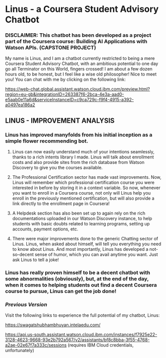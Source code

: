 # Linus - a Coursera Student Advisory Chatbot

### DISCLAIMER: This chatbot has been developed as a project part of the Coursera course: Building AI Applications with Watson APIs. (CAPSTONE PROJECT)

My name is Linus, and I am a chatbot currently restricted to being a mere Coursera Student Advisory Chatbot, with an ambitious potential to one day go all Terminator on this World, fingers crossed! I am about a few dozen hours old, to be honest, but I feel like a wise old philosopher! Nice to meet you!
You can chat with me by clicking on the following link:

https://web-chat.global.assistant.watson.cloud.ibm.com/preview.html?region=eu-gb&integrationID=263387f6-2bca-4e3a-aad0-e5aab0e11a6d&serviceInstanceID=c9ca729c-f9f4-4915-a392-a0497ea186a2


## LINUS - IMPROVEMENT ANALYSIS

### Linus has improved manyfolds from his initial inception as a simple flower recommending bot.

  1. Linus can now easily understand much of your intentions seamlessly, thanks to a rich intents library I made. Linus will talk about enrollment costs and also provide sites from the rich database from Watson Discovery to give you the courses available.

  2. The Professional Certification sector has made vast improvements. Now, Linus will remember which professional certification course you were interested in before by storing it in a context variable. So now, whenever you want to enroll in a Coursera course, not only will Linus help you enroll in the previously mentioned certification, but will also provide a link directly to the enrollment page in Coursera!

  3. A Helpdesk section has also been set up to again rely on the rich documentations uploaded in our Watson Discovery instance, to help students with basic doubts related to learning programs, setting up accounts, payment options, etc.

  4. There were major improvements done to the generic Chatting sector of Linus. Linus, when asked about himself, will tell you everything you need to know about Linus. And most importantly, Linus has developed a not-so-decent sense of humor, which you can avail anytime you want. Just ask Linus to tell a joke!


### Linus has really proven himself to be a decent chatbot with some abnormalities (obviously), but, at the end of the day, when it comes to helping students out find a decent Coursera course to pursue, Linus can get the job done!




### *Previous Version*

  Visit the following links to experience the full potential of my chatbot, Linus:

  https://swagatshubhambhuyan.intelaedu.com/ 

  https://api.us-south.assistant.watson.cloud.ibm.com/instances/f7925e22-3128-4623-9668-93e2b792a567/v2/assistants/bf8c8bba-3f55-4768-a2ae-02e67f7a333c/sessions 
  (requires IBM Cloud credentials, unfortunately)

  
